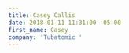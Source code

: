 ```yaml
---
title: Casey Callis
date: 2018-01-11 11:31:00 -05:00
first_name: Casey
company: 'Tubatomic '
---
```



